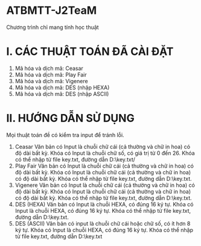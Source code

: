 # ATBMTT-J2TeaM
Chương trình chỉ mang tính học thuật

# I.	CÁC THUẬT TOÁN ĐÃ CÀI ĐẶT
1.	Mã hóa và dịch mã: Ceasar
2.	Mã hóa và dịch mã: Play Fair
3.	Mã hóa và dịch mã: Vigenere
4.	Mã hóa và dịch mã: DES (nhập HEXA)
5.	Mã hóa và dịch mã: DES (nhập ASCII)

# II.	HƯỚNG DẪN SỬ DỤNG
Mọi thuật toán đề có kiểm tra input để tránh lỗi.

1.	Ceasar
Văn bản có Input là chuỗi chữ cái (cả  thường và chữ in hoa) có độ dài bất kỳ.
Khóa có Input là chuỗi chữ số, có giá trị từ 0 đến 26. Khóa có thể nhập từ file key.txt, đường dẫn D:\key.txt/
2.	Play Fair
Văn bản có Input là chuỗi chữ cái (cả  thường và chữ in hoa) có độ dài bất kỳ.
Khóa có Input là chuỗi chữ cái (cả  thường và chữ in hoa) có độ dài bất kỳ. Khóa có thể nhập từ file key.txt, đường dẫn D:\key.txt.
3.	Vigenere
Văn bản có Input là chuỗi chữ cái (cả  thường và chữ in hoa) có độ dài bất kỳ.
Khóa có Input là chuỗi chữ cái (cả  thường và chữ in hoa) có độ dài bất kỳ. Khóa có thể nhập từ file key.txt, đường dẫn D:\key.txt.
4.	DES (HEXA)
Văn bản có Input là chuỗi HEXA, có đúng 16 ký tự.
Khóa có Input là chuỗi HEXA, có đúng 16 ký tự. Khóa có thể nhập từ file key.txt, đường dẫn D:\key.txt.
5.	DES (ASCII)
Văn bản có input là chuỗi chữ cái hoặc chữ số, có ít hơn 8 ký tự.
Khóa có Input là chuỗi HEXA, có đúng 16 ký tự. Khóa có thể nhập từ file key.txt, đường dẫn D:\key.txt
